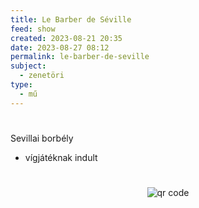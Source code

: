 ```yaml
---
title: Le Barber de Séville
feed: show
created: 2023-08-21 20:35
date: 2023-08-27 08:12
permalink: le-barber-de-seville
subject:
  - zenetöri
type:
  - mű
---
```

#

Sevillai borbély

- vígjátéknak indult



#
<p style="text-align: center;"><img src="https://chart.googleapis.com/chart?cht=qr&chl=https://notes.andrasdenes.com/le-barber-de-seville&chs=180x180&choe=UTF-8&chld=L|2" alt="qr code"></p>

